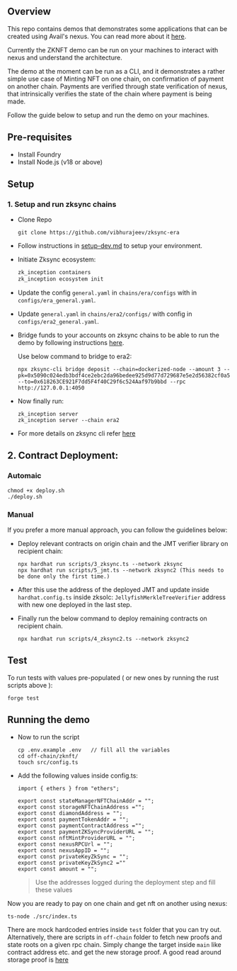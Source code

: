 ## Overview
This repo contains demos that demonstrates some applications that can be created using Avail's nexus. You can read more about it [here](https://blog.availproject.org/the-avail-vision-accelerating-the-unification-of-web3/#avail-nexus).

Currently the ZKNFT demo can be run on your machines to interact with nexus and understand the architecture. 

The demo at the moment can be run as a CLI, and it demonstrates a rather simple use case of Minting NFT on one chain, on confirmation of payment on another chain. Payments are verified through state verification of nexus, that intrinsically verifies the state of the chain where payment is being made.

Follow the guide below to setup and run the demo on your machines.

## Pre-requisites

- Install Foundry
- Install Node.js (v18 or above)

## Setup

### 1. Setup and run zksync chains
- Clone Repo
  ```
  git clone https://github.com/vibhurajeev/zksync-era
  ```
- Follow instructions in [setup-dev.md](https://github.com/vibhurajeev/zksync-era/blob/main/docs/guides/setup-dev.md) to setup your environment.

- Initiate Zksync ecosystem: 
  ```zsh
  zk_inception containers
  zk_inception ecosystem init
  ```

- Update the config `general.yaml` in `chains/era/configs` with in `configs/era_general.yaml`.
- Update `general.yaml` in `chains/era2/configs/` with config in `configs/era2_general.yaml`. 

- Bridge funds to your accounts on zksync chains to be able to run the demo by following instructions [here](https://github.com/vibhurajeev/zksync-era/blob/main/docs/guides/advanced/02_deposits.md). 

  Use below command to bridge to era2: 
  ```
  npx zksync-cli bridge deposit --chain=dockerized-node --amount 3 --pk=0x5090c024edb3bdf4ce2ebc2da96bedee925d9d77d729687e5e2d56382cf0a5a6 --to=0x618263CE921F7dd5F4f40C29f6c524Aaf97b9bbd --rpc http://127.0.0.1:4050
  ```


- Now finally run:

  ```
  zk_inception server
  zk_inception server --chain era2
  ```

- For more details on zksync cli refer [here](https://github.com/vibhurajeev/zksync-era/blob/main/zk_toolbox/README.md)

## 2. Contract Deployment:

### Automaic

```
chmod +x deploy.sh
./deploy.sh
```
### Manual
If you prefer a more manual approach, you can follow the guidelines below: 

- Deploy relevant contracts on origin chain and the JMT verifier library on recipient chain:
  ```
  npx hardhat run scripts/3_zksync.ts --network zksync
  npx hardhat run scripts/5_jmt.ts --network zksync2 (This needs to be done only the first time.)
  ```

- After this use the address of the deployed JMT and update inside `hardhat.config.ts` inside zksolc: `JellyfishMerkleTreeVerifier` address with new one deployed in the last step.

- Finally run the below command to deploy remaining contracts on recipient chain.

  ```
  npx hardhat run scripts/4_zksync2.ts --network zksync2
  ```

## Test
To run tests with values pre-populated ( or new ones by running the rust scripts above ):

`forge test`

## Running the demo

- Now to run the script

  ```
  cp .env.example .env   // fill all the variables
  cd off-chain/zknft/
  touch src/config.ts
  ```

- Add the following values inside config.ts:

  ```
  import { ethers } from "ethers";

  export const stateManagerNFTChainAddr = "";
  export const storageNFTChainAddress ="";
  export const diamondAddress = "";
  export const paymentTokenAddr = "";
  export const paymentContractAddress ="";
  export const paymentZKSyncProviderURL = "";
  export const nftMintProviderURL = "";
  export const nexusRPCUrl = "";
  export const nexusAppID = "";
  export const privateKeyZkSync = "";
  export const privateKeyZkSync2 =""
  export const amount = "";
  ```

  > Use the addresses logged during the deployment step and fill these values


Now you are ready to pay on one chain and get nft on another using nexus:

```
ts-node ./src/index.ts
```

There are mock hardcoded entries inside `test` folder that you can try out.
Alternatively, there are scripts in `off-chain` folder to fetch new proofs and state roots on a given rpc chain. Simply change the target inside `main` like contract address etc. and get the new storage proof.
A good read around storage proof is [here](https://coinsbench.com/solidity-layout-and-access-of-storage-variables-simply-explained-1ce964d7c738)
